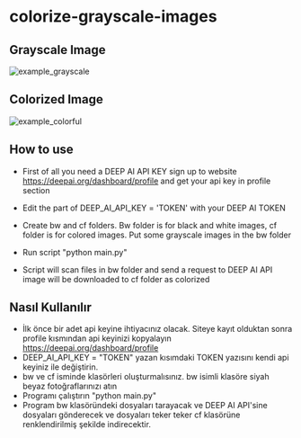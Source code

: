# colorize-grayscale-images
Grayscale Image
---------------------------------------------------------------------------------------------------------------------------
![example_grayscale](https://user-images.githubusercontent.com/42314954/118395004-bed1ee00-b650-11eb-88fd-a71c48470c47.jpg)


Colorized Image
---------------------------------------------------------------------------------------------------------------------------
![example_colorful](https://user-images.githubusercontent.com/42314954/118395014-cb564680-b650-11eb-917a-ef0583e33bd7.jpg)

## How to use
* First of all you need a DEEP AI API KEY
  sign up to website https://deepai.org/dashboard/profile and get your api key in profile section
  
* Edit the part of DEEP_AI_API_KEY = 'TOKEN' with your DEEP AI TOKEN
* Create bw and cf folders. Bw folder is for black and white images, cf folder is for colored images. Put some grayscale images in the bw folder
* Run script "python main.py"
* Script will scan files in bw folder and send a request to DEEP AI API image will be downloaded to cf folder as colorized

## Nasıl Kullanılır

* İlk önce bir adet api keyine ihtiyacınız olacak. Siteye kayıt olduktan sonra profile kısmından api keyinizi kopyalayın https://deepai.org/dashboard/profile
* DEEP_AI_API_KEY = "TOKEN" yazan kısımdaki TOKEN yazısını kendi api keyiniz ile değiştirin.
* bw ve cf isminde klasörleri oluşturmalısınız. bw isimli klasöre siyah beyaz fotoğraflarınızı atın
* Programı çalıştırın "python main.py"
* Program bw klasöründeki dosyaları tarayacak ve DEEP AI API'sine dosyaları gönderecek ve dosyaları teker teker cf klasörüne renklendirilmiş şekilde indirecektir.
